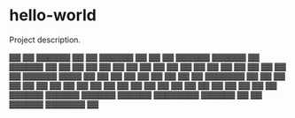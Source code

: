 # hello-world
Project description.

 
▓▓  ▓▓ ▓▓▓▓▓▓ ▓▓     ▓▓     ▓▓▓▓▓▓     ▓▓  ▓▓  ▓▓  ▓▓▓▓▓▓  ▓▓▓▓▓▓  ▓▓     ▓▓▓▓▓▓    ▓▓
▓▓  ▓▓ ▓▓     ▓▓     ▓▓     ▓▓  ▓▓     ▓▓  ▓▓  ▓▓  ▓▓  ▓▓  ▓▓  ▓▓  ▓▓     ▓▓    ▓▓  ▓▓
▓▓▓▓▓▓ ▓▓▓▓   ▓▓     ▓▓     ▓▓  ▓▓     ▓▓  ▓▓  ▓▓  ▓▓  ▓▓  ▓▓▓▓▓▓▓ ▓▓     ▓▓    ▓▓  ▓▓
▓▓  ▓▓ ▓▓     ▓▓     ▓▓     ▓▓  ▓▓     ▓▓  ▓▓  ▓▓  ▓▓  ▓▓  ▓▓   ▓▓ ▓▓     ▓▓    ▓▓
▓▓  ▓▓ ▓▓▓▓▓▓ ▓▓▓▓▓▓ ▓▓▓▓▓▓ ▓▓▓▓▓▓      ▓▓▓▓▓▓▓▓   ▓▓▓▓▓▓  ▓▓   ▓▓ ▓▓▓▓▓▓ ▓▓▓▓▓▓▓   ▓▓
